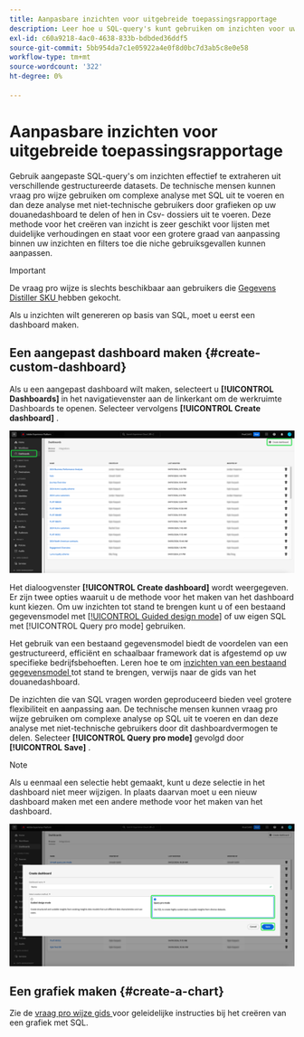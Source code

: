 ```yaml
---
title: Aanpasbare inzichten voor uitgebreide toepassingsrapportage
description: Leer hoe u SQL-query's kunt gebruiken om inzichten voor uw aangepaste dashboards te genereren.
exl-id: c60a9218-4ac0-4638-833b-bdbded36ddf5
source-git-commit: 5bb954da7c1e05922a4e0f8d0bc7d3ab5c8e0e58
workflow-type: tm+mt
source-wordcount: '322'
ht-degree: 0%

---
```


# Aanpasbare inzichten voor uitgebreide toepassingsrapportage

Gebruik aangepaste SQL-query&#39;s om inzichten effectief te extraheren uit verschillende gestructureerde datasets. De technische mensen kunnen vraag pro wijze gebruiken om complexe analyse met SQL uit te voeren en dan deze analyse met niet-technische gebruikers door grafieken op uw douanedashboard te delen of hen in Csv- dossiers uit te voeren. Deze methode voor het creëren van inzicht is zeer geschikt voor lijsten met duidelijke verhoudingen en staat voor een grotere graad van aanpassing binnen uw inzichten en filters toe die niche gebruiksgevallen kunnen aanpassen.

>[!IMPORTANT]
>
>De vraag pro wijze is slechts beschikbaar aan gebruikers die [ Gegevens Distiller SKU ](../../../query-service/data-distiller/overview.md) hebben gekocht.

Als u inzichten wilt genereren op basis van SQL, moet u eerst een dashboard maken.

## Een aangepast dashboard maken {#create-custom-dashboard}

Als u een aangepast dashboard wilt maken, selecteert u **[!UICONTROL Dashboards]** in het navigatievenster aan de linkerkant om de werkruimte Dashboards te openen. Selecteer vervolgens **[!UICONTROL Create dashboard]** .

![ de inventaris van het dashboard met Create benadrukte dashboard.](../../images/customizable-insights/create-dashboard.png)

Het dialoogvenster **[!UICONTROL Create dashboard]** wordt weergegeven. Er zijn twee opties waaruit u de methode voor het maken van het dashboard kunt kiezen. Om uw inzichten tot stand te brengen kunt u of een bestaand gegevensmodel met [[!UICONTROL Guided design mode]](../../user-defined-dashboards.md) of uw eigen SQL met [!UICONTROL Query pro mode] gebruiken.

<!-- Maybe reference Guided design mode in other places on UDD doc. -->

Het gebruik van een bestaand gegevensmodel biedt de voordelen van een gestructureerd, efficiënt en schaalbaar framework dat is afgestemd op uw specifieke bedrijfsbehoeften. Leren hoe te om [ inzichten van een bestaand gegevensmodel ](../../user-defined-dashboards.md#create-widget) tot stand te brengen, verwijs naar de gids van het douanedashboard.

De inzichten die van SQL vragen worden geproduceerd bieden veel grotere flexibiliteit en aanpassing aan. De technische mensen kunnen vraag pro wijze gebruiken om complexe analyse op SQL uit te voeren en dan deze analyse met niet-technische gebruikers door dit dashboardvermogen te delen. Selecteer **[!UICONTROL Query pro mode]** gevolgd door **[!UICONTROL Save]** .

>[!NOTE]
>
>Als u eenmaal een selectie hebt gemaakt, kunt u deze selectie in het dashboard niet meer wijzigen. In plaats daarvan moet u een nieuw dashboard maken met een andere methode voor het maken van het dashboard.

![ de [!UICONTROL Create dashboard] dialoog met Vraag pro wijze en sparen benadrukte.](../../images/customizable-insights/query-pro-mode.png)

## Een grafiek maken {#create-a-chart}

Zie de [ vraag pro wijze gids ](./query-pro-mode.md) voor geleidelijke instructies bij het creëren van een grafiek met SQL.
